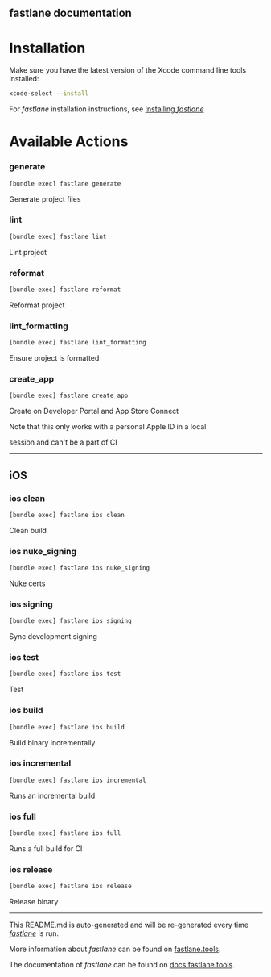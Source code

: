 fastlane documentation
----

# Installation

Make sure you have the latest version of the Xcode command line tools installed:

```sh
xcode-select --install
```

For _fastlane_ installation instructions, see [Installing _fastlane_](https://docs.fastlane.tools/#installing-fastlane)

# Available Actions

### generate

```sh
[bundle exec] fastlane generate
```

Generate project files

### lint

```sh
[bundle exec] fastlane lint
```

Lint project

### reformat

```sh
[bundle exec] fastlane reformat
```

Reformat project

### lint_formatting

```sh
[bundle exec] fastlane lint_formatting
```

Ensure project is formatted

### create_app

```sh
[bundle exec] fastlane create_app
```

Create on Developer Portal and App Store Connect

Note that this only works with a personal Apple ID in a local

session and can't be a part of CI

----


## iOS

### ios clean

```sh
[bundle exec] fastlane ios clean
```

Clean build

### ios nuke_signing

```sh
[bundle exec] fastlane ios nuke_signing
```

Nuke certs

### ios signing

```sh
[bundle exec] fastlane ios signing
```

Sync development signing

### ios test

```sh
[bundle exec] fastlane ios test
```

Test

### ios build

```sh
[bundle exec] fastlane ios build
```

Build binary incrementally

### ios incremental

```sh
[bundle exec] fastlane ios incremental
```

Runs an incremental build

### ios full

```sh
[bundle exec] fastlane ios full
```

Runs a full build for CI

### ios release

```sh
[bundle exec] fastlane ios release
```

Release binary

----

This README.md is auto-generated and will be re-generated every time [_fastlane_](https://fastlane.tools) is run.

More information about _fastlane_ can be found on [fastlane.tools](https://fastlane.tools).

The documentation of _fastlane_ can be found on [docs.fastlane.tools](https://docs.fastlane.tools).
